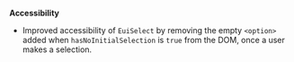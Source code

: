 **Accessibility**

- Improved accessibility of `EuiSelect` by removing the empty `<option>` added when `hasNoInitialSelection` is `true` from the DOM, once a user makes a selection.

